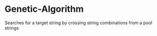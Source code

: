 # Genetic-Algorithm
Searches for a target string by crossing string combinations from a pool strings
